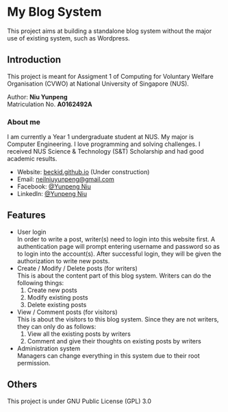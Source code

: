 # My Blog System
This project aims at building a standalone blog system without the major use of existing system, such as Wordpress.

## Introduction
This project is meant for Assigment 1 of Computing for Voluntary Welfare Organisation (CVWO) at National University of Singapore (NUS).

Author: __Niu Yunpeng__<br>
Matriculation No. __A0162492A__

### About me
I am currently a Year 1 undergraduate student at NUS. My major is Computer Engineering. I love programming and solving challenges. I received NUS Science & Technology (S&T) Scholarship and had good academic results.

- Website: [beckid.github.io](https://beckid.github.io/) (Under construction)
- Email: neilniuyunpeng@gmail.com
- Facebook: [@Yunpeng Niu](https://www.facebook.com/NeilNiuYunpeng)
- LinkedIn: [@Yunpeng Niu](https://www.linkedin.com/in/yunpeng-niu)

## Features
- User login<br>
In order to write a post, writer(s) need to login into this website first. A authentication page will prompt entering username and password so as to login into the account(s). After successful login, they will be given the authorization to write new posts.
- Create / Modify / Delete posts (for writers)<br>
This is about the content part of this blog system. Writers can do the following things:
	1. Create new posts
	2. Modify existing posts
	3. Delete existing posts
- View / Comment posts (for visitors)<br>
This is about the visitors to this blog system. Since they are not writers, they can only do as follows:
	1. View all the existing posts by writers
	2. Comment and give their thoughts on existing posts by writers
- Administration system<br>
Managers can change everything in this system due to their root permission.

## Others
This project is under GNU Public License (GPL) 3.0